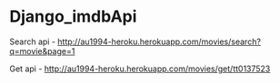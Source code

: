 # Django_imdbApi

Search api - <http://au1994-heroku.herokuapp.com/movies/search?q=movie&page=1>

Get api - <http://au1994-heroku.herokuapp.com/movies/get/tt0137523>
